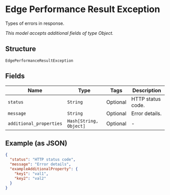 
# Edge Performance Result Exception

Types of errors in response.

*This model accepts additional fields of type Object.*

## Structure

`EdgePerformanceResultException`

## Fields

| Name | Type | Tags | Description |
|  --- | --- | --- | --- |
| `status` | `String` | Optional | HTTP status code. |
| `message` | `String` | Optional | Error details. |
| `additional_properties` | `Hash[String, Object]` | Optional | - |

## Example (as JSON)

```json
{
  "status": "HTTP status code",
  "message": "Error details",
  "exampleAdditionalProperty": {
    "key1": "val1",
    "key2": "val2"
  }
}
```

